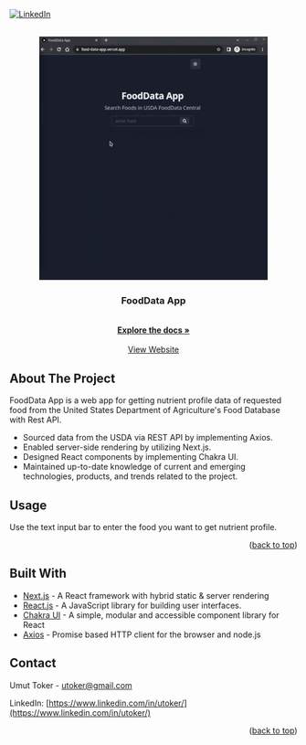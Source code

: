 <div id="top"></div>

[![LinkedIn][linkedin-shield]](https://www.linkedin.com/in/utoker/)

<!-- PROJECT LOGO -->
<br />
<div align="center">
  <a href="https://food-data-app.vercel.app/">
    <img src="public/fooddata.gif" alt="Gif">
  </a>

<h3 align="center">FoodData App</h3>
    <br />
    <a href="https://github.com/utoker/FoodData-App/tree/main/src"><strong>Explore the docs »</strong></a>
    <br />
    <br />
    <a href="https://www.reqq.cc/">View Website</a>
</div>

## About The Project

<p>FoodData App is a web app for getting nutrient profile data of requested food from the United States Department of Agriculture's Food Database with Rest API.</p>

<ul>
  <li>Sourced data from the USDA via REST API by implementing Axios.</li>
  <li>Enabled server-side rendering by utilizing Next.js.</li>
    <li>Designed React components by implementing Chakra UI.</li>
    <li>Maintained up-to-date knowledge of current and emerging technologies, products, and trends related to the project.</li>
</ul>

## Usage

Use the text input bar to enter the food you want to get nutrient profile.

<p align="right">(<a href="#top">back to top</a>)</p>

## Built With

- [Next.js](https://nextjs.org/) - A React framework with hybrid static & server rendering
- [React.js](https://reactjs.org/) - A JavaScript library for building user interfaces.
- [Chakra UI](https://chakra-ui.com/) - A simple, modular and accessible component library for React
- [Axios](https://axios-http.com/) - Promise based HTTP client for the browser and node.js

## Contact

Umut Toker - utoker@gmail.com

LinkedIn: [https://www.linkedin.com/in/utoker/](https://www.linkedin.com/in/utoker/)

<p align="right">(<a href="#top">back to top</a>)</p>

[linkedin-shield]: https://img.shields.io/badge/-LinkedIn-black.svg?style=for-the-badge&logo=linkedin&colorB=555
